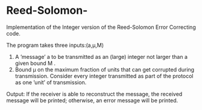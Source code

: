 # Reed-Solomon-

Implementation of the Integer version of the Reed-Solomon Error Correcting code.

The program takes three inputs:(a,µ,M)

1. A ’message’ a to be transmitted as an (large) integer not larger than a given bound M .
2. Bound µ on the maximum fraction of units that can get corrupted during transmission. Consider every integer transmitted as part of the protocol as one ’unit’ of transmission.

Output:
  If the receiver is able to reconstruct the message, the received message will be printed; otherwise, an error message will be printed.
